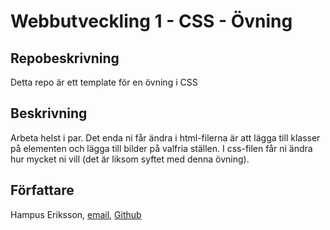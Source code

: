 # Webbutveckling 1 - CSS - Övning

## Repobeskrivning
Detta repo är ett template för en övning i CSS

## Beskrivning
Arbeta helst i par.
Det enda ni får ändra i html-filerna är att lägga till klasser på elementen och lägga till bilder på valfria ställen.
I css-filen får ni ändra hur mycket ni vill (det är liksom syftet med denna övning).

## Författare

Hampus Eriksson, [email](hampus.eriksson@ntig.se), [Github](https://github.com/HampusEriksson)
